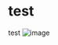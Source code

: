 # test
test
![image](https://github.com/user-attachments/assets/fe00a309-b997-4f73-96b3-adc39d784f51)

